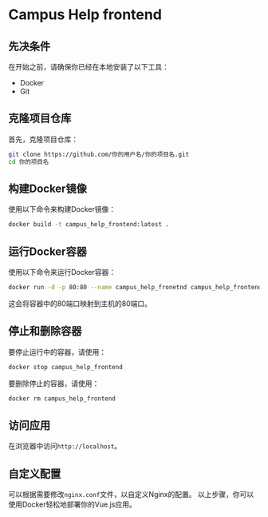 # Campus Help frontend

## 先决条件

在开始之前，请确保你已经在本地安装了以下工具：

- Docker
- Git

## 克隆项目仓库

首先，克隆项目仓库：

```sh
git clone https://github.com/你的用户名/你的项目名.git
cd 你的项目名
```

## 构建Docker镜像

使用以下命令来构建Docker镜像：

```sh
docker build -t campus_help_frontend:latest .
```

## 运行Docker容器

使用以下命令来运行Docker容器：

```sh
docker run -d -p 80:80 --name campus_help_fronetnd campus_help_frontend:latest
```

这会将容器中的80端口映射到主机的80端口。

## 停止和删除容器

要停止运行中的容器，请使用：

```sh
docker stop campus_help_frontend
```

要删除停止的容器，请使用：

```sh
docker rm campus_help_frontend
```

## 访问应用

在浏览器中访问`http://localhost`。

## 自定义配置

可以根据需要修改`nginx.conf`文件，以自定义Nginx的配置。
以上步骤，你可以使用Docker轻松地部署你的Vue.js应用。
